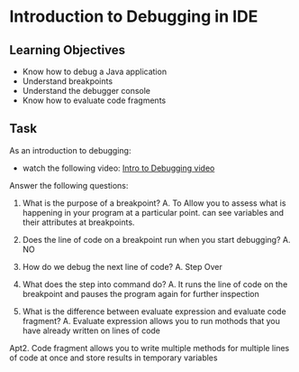 # Introduction to Debugging in IDE

## Learning Objectives
- Know how to debug a Java application
- Understand breakpoints
- Understand the debugger console
- Know how to evaluate code fragments

## Task
As an introduction to debugging:
- watch the following video: [Intro to Debugging video](https://youtu.be/ErVZrVWZrko)


Answer the following questions:
1. What is the purpose of a breakpoint?
  A. To Allow you to assess what is happening in your program at a particular point.
  can see variables and their attributes at breakpoints.

2. Does the line of code on a breakpoint run when you start debugging?
  A. NO

3. How do we debug the next line of code?
  A. Step Over

4. What does the step into command do?
  A. It runs the line of code on the breakpoint and pauses the program again for further inspection

5. What is the difference between evaluate expression and evaluate code fragment?
  A. Evaluate expression allows you to run mothods that you have already written on lines of code 

  Apt2. Code fragment allows you to write multiple methods for multiple lines of code at once and store results in temporary variables
